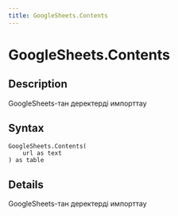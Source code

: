 ```yaml
---
title: GoogleSheets.Contents
---
```


# GoogleSheets.Contents


## Description

GoogleSheets-тан деректерді импорттау


## Syntax

```powerquery
GoogleSheets.Contents(
    url as text
) as table
```


## Details

GoogleSheets-тан деректерді импорттау


